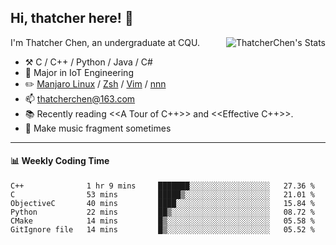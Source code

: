 ## Hi, thatcher here! :wave:

<img align="right" src="https://github-readme-stats.vercel.app/api?username=thatcherchen&title_color=333&text_color=777" alt="ThatcherChen's Stats" >

I'm Thatcher Chen, an undergraduate at CQU.

- :hammer_and_pick:  C / C++ / Python / Java / C# 
- :seedling:  Major in IoT Engineering
- :pencil2: [Manjaro Linux](https://github.com/manjaro) / [Zsh](https://github.com/zsh-users/zsh) / [Vim](https://github.com/vim/vim) / [nnn](https://github.com/jarun/nnn)
- :mailbox: thatcherchen@163.com
- :books: Recently reading <<A Tour of C++>> and <<Effective C++>>.
- :musical_keyboard: Make music fragment sometimes

---

#### :bar_chart: Weekly Coding Time

<!--START_SECTION:waka-->

```text
C++              1 hr 9 mins     ███████░░░░░░░░░░░░░░░░░░   27.36 %
C                53 mins         █████▒░░░░░░░░░░░░░░░░░░░   21.01 %
ObjectiveC       40 mins         ████░░░░░░░░░░░░░░░░░░░░░   15.84 %
Python           22 mins         ██▒░░░░░░░░░░░░░░░░░░░░░░   08.72 %
CMake            14 mins         █▒░░░░░░░░░░░░░░░░░░░░░░░   05.58 %
GitIgnore file   14 mins         █▒░░░░░░░░░░░░░░░░░░░░░░░   05.52 %
```

<!--END_SECTION:waka-->
